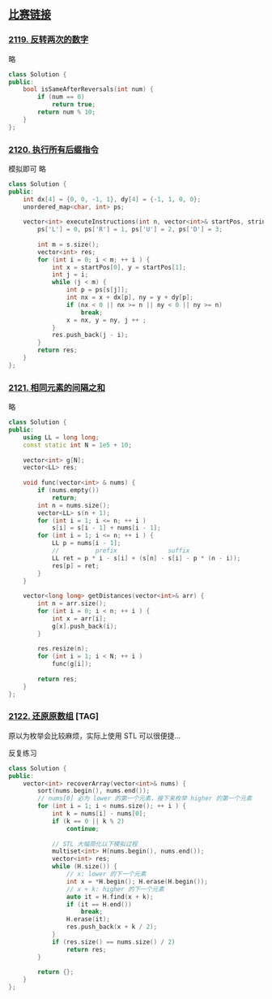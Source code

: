 ## [比赛链接](https://leetcode.cn/contest/weekly-contest-273/)


### [2119. 反转两次的数字](https://leetcode.cn/problems/a-number-after-a-double-reversal/)

略

```c++
class Solution {
public:
    bool isSameAfterReversals(int num) {
        if (num == 0)
            return true;
        return num % 10;
    }
};
```


### [2120. 执行所有后缀指令](https://leetcode.cn/problems/execution-of-all-suffix-instructions-staying-in-a-grid/)

模拟即可 略

```c++
class Solution {
public:
    int dx[4] = {0, 0, -1, 1}, dy[4] = {-1, 1, 0, 0};
    unordered_map<char, int> ps;
    
    vector<int> executeInstructions(int n, vector<int>& startPos, string s) {
        ps['L'] = 0, ps['R'] = 1, ps['U'] = 2, ps['D'] = 3;
        
        int m = s.size();
        vector<int> res;
        for (int i = 0; i < m; ++ i ) {
            int x = startPos[0], y = startPos[1];
            int j = i;
            while (j < m) {
                int p = ps[s[j]];
                int nx = x + dx[p], ny = y + dy[p];
                if (nx < 0 || nx >= n || ny < 0 || ny >= n)
                    break;
                x = nx, y = ny, j ++ ;
            }
            res.push_back(j - i);
        }
        return res;
    }
};
```

### [2121. 相同元素的间隔之和](https://leetcode.cn/problems/intervals-between-identical-elements/)

略

```c++
class Solution {
public:
    using LL = long long;
    const static int N = 1e5 + 10;
    
    vector<int> g[N];
    vector<LL> res;
    
    void func(vector<int> & nums) {
        if (nums.empty())
            return;
        int n = nums.size();
        vector<LL> s(n + 1);
        for (int i = 1; i <= n; ++ i )
            s[i] = s[i - 1] + nums[i - 1];
        for (int i = 1; i <= n; ++ i ) {
            LL p = nums[i - 1];
            //          prefix              suffix
            LL ret = p * i - s[i] + (s[n] - s[i] - p * (n - i));
            res[p] = ret;
        }
    }
    
    vector<long long> getDistances(vector<int>& arr) {
        int n = arr.size();
        for (int i = 0; i < n; ++ i ) {
            int x = arr[i];
            g[x].push_back(i);
        }
        
        res.resize(n);
        for (int i = 1; i < N; ++ i )
            func(g[i]);
        
        return res;
    }
};
```

### [2122. 还原原数组](https://leetcode.cn/problems/recover-the-original-array/) [TAG]

原以为枚举会比较麻烦，实际上使用 STL 可以很便捷...

反复练习

```c++
class Solution {
public:
    vector<int> recoverArray(vector<int>& nums) {
        sort(nums.begin(), nums.end());
        // nums[0] 必为 lower 的第一个元素，接下来枚举 higher 的第一个元素
        for (int i = 1; i < nums.size(); ++ i ) {
            int k = nums[i] - nums[0];
            if (k == 0 || k % 2)
                continue;
            
            // STL 大幅简化以下模拟过程
            multiset<int> H(nums.begin(), nums.end());
            vector<int> res;
            while (H.size()) {
                // x: lower 的下一个元素
                int x = *H.begin(); H.erase(H.begin());
                // x + k: higher 的下一个元素
                auto it = H.find(x + k);
                if (it == H.end())
                    break;
                H.erase(it);
                res.push_back(x + k / 2);
            }
            if (res.size() == nums.size() / 2)
                return res;
        }
        
        return {};
    }
};
```

